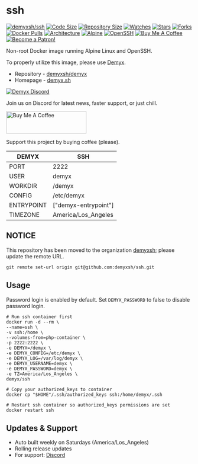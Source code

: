 # ssh
[![demyxsh/ssh](https://github.com/demyxsh/ssh/actions/workflows/main.yml/badge.svg)](https://github.com/demyxsh/ssh/actions/workflows/main.yml)
[![Code Size](https://img.shields.io/github/languages/code-size/demyxsh/ssh?style=flat&color=blue)](https://github.com/demyxsh/ssh)
[![Repository Size](https://img.shields.io/github/repo-size/demyxsh/ssh?style=flat&color=blue)](https://github.com/demyxsh/ssh)
[![Watches](https://img.shields.io/github/watchers/demyxsh/ssh?style=flat&color=blue)](https://github.com/demyxsh/ssh)
[![Stars](https://img.shields.io/github/stars/demyxsh/ssh?style=flat&color=blue)](https://github.com/demyxsh/ssh)
[![Forks](https://img.shields.io/github/forks/demyxsh/ssh?style=flat&color=blue)](https://github.com/demyxsh/ssh)
[![Docker Pulls](https://img.shields.io/docker/pulls/demyx/ssh?style=flat&color=blue)](https://hub.docker.com/r/demyx/ssh)
[![Architecture](https://img.shields.io/badge/linux-amd64-important?style=flat&color=blue)](https://hub.docker.com/r/demyx/ssh)
[![Alpine](https://img.shields.io/badge/dynamic/json?url=https://github.com/demyxsh/ssh/raw/master/version.json&label=alpine&query=$.alpine&color=blue)](https://hub.docker.com/r/demyx/ssh)
[![OpenSSH](https://img.shields.io/badge/dynamic/json?url=https://github.com/demyxsh/ssh/raw/master/version.json&label=ssh&query=$.ssh&color=blue)](https://hub.docker.com/r/demyx/ssh)
[![Buy Me A Coffee](https://img.shields.io/badge/buy_me_coffee-$5-informational?style=flat&color=blue)](https://www.buymeacoffee.com/VXqkQK5tb)
[![Become a Patron!](https://img.shields.io/badge/become%20a%20patron-$5-informational?style=flat&color=blue)](https://www.patreon.com/bePatron?u=23406156)

Non-root Docker image running Alpine Linux and OpenSSH.

To properly utilize this image, please use [Demyx](https://demyx.sh/readme).
- Repository - [demyxsh/demyx](https://github.com/demyxsh/demyx)
- Homepage - [demyx.sh](https://demyx.sh)

[![Demyx Discord](https://discordapp.com/api/guilds/1152828583446859818/widget.png?style=banner2)](https://demyx.sh/discord)

Join us on Discord for latest news, faster support, or just chill.

<a href="https://demyx.sh/sponsor-buymeacoffee" target="_blank"><img src="https://cdn.buymeacoffee.com/buttons/v2/default-yellow.png" alt="Buy Me A Coffee" style="height: 60px !important;width: 217px !important;" ></a>

Support this project by buying coffee (please).

DEMYX | SSH
--- | ---
PORT | 2222
USER | demyx
WORKDIR | /demyx
CONFIG | /etc/demyx
ENTRYPOINT | ["demyx-entrypoint"]
TIMEZONE | America/Los_Angeles

## NOTICE
This repository has been moved to the organization [demyxsh](https://github.com/demyxsh); please update the remote URL.
```
git remote set-url origin git@github.com:demyxsh/ssh.git
```

## Usage
Password login is enabled by default. Set `DEMYX_PASSWORD` to false to disable password login.

```
# Run ssh container first
docker run -d --rm \
--name=ssh \
-v ssh:/home \
--volumes-from=php-container \
-p 2222:2222 \
-e DEMYX=/demyx \
-e DEMYX_CONFIG=/etc/demyx \
-e DEMYX_LOG=/var/log/demyx \
-e DEMYX_USERNAME=demyx \
-e DEMYX_PASSWORD=demyx \
-e TZ=America/Los_Angeles \
demyx/ssh

# Copy your authorized_keys to container
docker cp "$HOME"/.ssh/authorized_keys ssh:/home/demyx/.ssh

# Restart ssh container so authorized_keys permissions are set
docker restart ssh
```

## Updates & Support
- Auto built weekly on Saturdays (America/Los_Angeles)
- Rolling release updates
- For support: [Discord](https://demyx.sh/discord)
